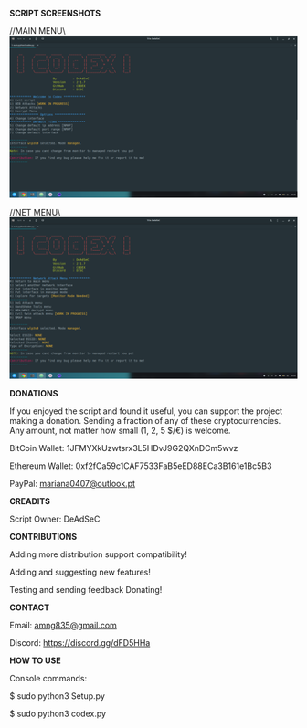 **SCRIPT SCREENSHOTS**

  //MAIN MENU\\
  ![alt text](https://github.com/DEADSEC-SECURITY/CODEX/blob/master/utils/IMG/main1.png)

  //NET MENU\\
  ![alt text](https://github.com/DEADSEC-SECURITY/CODEX/blob/master/utils/IMG/net1.png)

**DONATIONS**

If you enjoyed the script and found it useful, you can support the project making a donation. Sending a fraction of any of these cryptocurrencies. Any amount, not matter how small (1, 2, 5 $/€) is welcome.

BitCoin Wallet: 1JFMYXkUzwtsrx3L5HDvJ9G2QXnDCm5wvz

Ethereum Wallet: 0xf2fCa59c1CAF7533FaB5eED88ECa3B161e1Bc5B3

PayPal: mariana0407@outlook.pt

**CREADITS**

Script Owner: DeAdSeC

**CONTRIBUTIONS**

Adding more distribution support compatibility!

Adding and suggesting new features!

Testing and sending feedback Donating!

**CONTACT**

Email: amng835@gmail.com

Discord: https://discord.gg/dFD5HHa

**HOW TO USE**

Console commands:

$ sudo python3 Setup.py

$ sudo python3 codex.py
